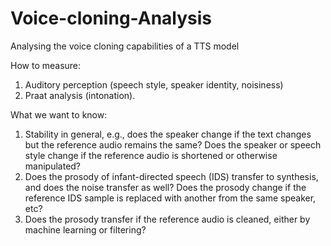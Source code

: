 # Voice-cloning-Analysis
Analysing the voice cloning capabilities of a TTS model

How to measure: 

1. Auditory perception (speech style, speaker identity, noisiness)
2. Praat analysis (intonation).

What we want to know:

1. Stability in general, e.g., does the speaker change if the text changes but the reference audio remains the same? Does the speaker or speech style change if the reference audio is shortened or otherwise manipulated?
2. Does the prosody of infant-directed speech (IDS) transfer to synthesis, and does the noise transfer as well? Does the prosody change if the reference IDS sample is replaced with another from the same speaker, etc?
3. Does the prosody transfer if the reference audio is cleaned, either by machine learning or filtering?
